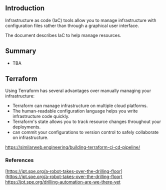 ## Introduction

Infrastructure as code (IaC) tools allow you to manage infrastructure with configuration files rather than through a graphical user interface.

The document describes IaC to help manage resources.

## Summary

- TBA

## Terraform

Using Terraform has several advantages over manually managing your infrastructure:
- Terraform can manage infrastructure on multiple cloud platforms.
- The human-readable configuration language helps you write infrastructure code quickly.
- Terraform's state allows you to track resource changes throughout your deployments.
- can commit your configurations to version control to safely collaborate on infrastructure.

https://similarweb.engineering/building-terraform-ci-cd-pipeline/




### References

[https://jpt.spe.org/a-robot-takes-over-the-drilling-floor](https://jpt.spe.org/a-robot-takes-over-the-drilling-floor)
https://jpt.spe.org/drilling-automation-are-we-there-yet